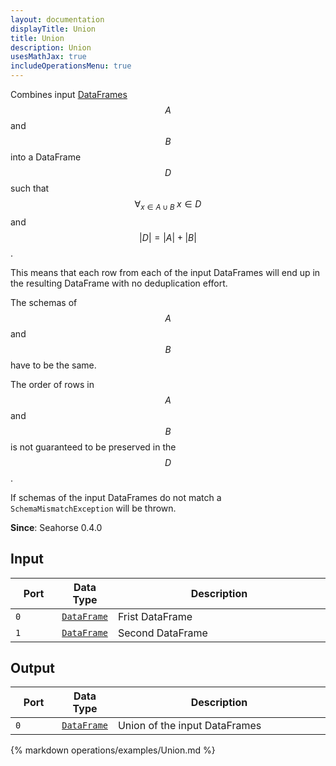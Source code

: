 ```yaml
---
layout: documentation
displayTitle: Union
title: Union
description: Union
usesMathJax: true
includeOperationsMenu: true
---
```


Combines input [DataFrames](../classes/dataframe.html) $$ A $$ and $$ B $$
into a DataFrame $$ D $$ such that
$$ \forall_{x \in A \cup B} \; x \in D $$ and $$ |D| = |A| + |B| $$.

This means that each row from each of the input DataFrames will end up in the resulting DataFrame
with no deduplication effort.

The schemas of $$ A $$ and $$ B $$ have to be the same.

The order of rows in $$ A $$ and $$ B $$ is not guaranteed to be preserved in the $$ D $$.

If schemas of the input DataFrames do not match a ``SchemaMismatchException`` will be thrown.

**Since**: Seahorse 0.4.0

## Input

<table>
<thead>
<tr>
<th style="width:15%">Port</th>
<th style="width:15%">Data Type</th>
<th style="width:70%">Description</th>
</tr>
</thead>
<tbody>

<tr>
<td><code>0</code></td>
<td><code><a href="../classes/dataframe.html">DataFrame</a></code></td>
<td>Frist DataFrame</td>
</tr>

<tr>
<td><code>1</code></td>
<td><code><a href="../classes/dataframe.html">DataFrame</a></code></td>
<td>Second DataFrame</td>
</tr>

</tbody>
</table>

## Output

<table>
<thead>
<tr>
<th style="width:15%">Port</th>
<th style="width:15%">Data Type</th>
<th style="width:70%">Description</th>
</tr>
</thead>
<tbody>
<tr>
<td><code>0</code></td>
<td><code><a href="../classes/dataframe.html">DataFrame</a></code></td>
<td>Union of the input DataFrames</td>
</tr>
</tbody>
</table>

{% markdown operations/examples/Union.md %}
